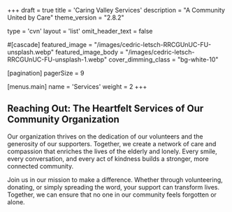 +++
draft = true
title = 'Caring Valley Services'
description = "A Community United by Care"
theme_version = "2.8.2"

type = 'cvn'
layout = 'list'
omit_header_text = false

#[cascade]
  featured_image = "/images/cedric-letsch-RRCGUnUC-FU-unsplash.webp"
  featured_image_body = "/images/cedric-letsch-RRCGUnUC-FU-unsplash-1.webp"
  cover_dimming_class = "bg-white-10"

[pagination]
  pagerSize = 9

[menus.main]
  name = 'Services'
  weight = 2
+++

## Reaching Out: The Heartfelt Services of Our Community Organization
Our organization thrives on the dedication of our volunteers and the generosity of our supporters. Together, we create a network of care and compassion that enriches the lives of the elderly and lonely. Every smile, every conversation, and every act of kindness builds a stronger, more connected community.

Join us in our mission to make a difference. Whether through volunteering, donating, or simply spreading the word, your support can transform lives. Together, we can ensure that no one in our community feels forgotten or alone.
